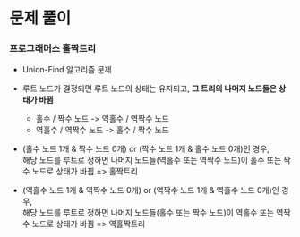 # 문제 풀이

### 프로그래머스 홀짝트리

- Union-Find 알고리즘 문제
- 루트 노드가 결정되면 루트 노드의 상태는 유지되고, **그 트리의 나머지 노드들은 상태가 바뀜**
    - 홀수 / 짝수 노드 -> 역홀수 / 역짝수 노드
    - 역홀수 / 역짝수 노드 -> 홀수 / 짝수 노드
    
- (홀수 노드 1개 & 짝수 노드 0개) or (짝수 노드 1개 & 홀수 노드 0개)인 경우, <br> 해당 노드를 루트로 정하면 나머지 노드들(역홀수 또는 역짝수 노드)이 홀수 또는 짝수 노드로 상태가 바뀜 => 홀짝트리

- (역홀수 노드 1개 & 역짝수 노드 0개) or (역짝수 노드 1개 & 역홀수 노드 0개)인 경우, <br> 해당 노드를 루트로 정하면 나머지 노드들(홀수 또는 짝수 노드)이 역홀수 또는 역짝수 노드로 상태가 바뀜 => 역홀짝트리